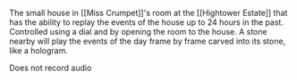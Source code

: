 The small house in [[Miss Crumpet]]'s room at the [[Hightower Estate]] that has the ability to replay the events of the house up to 24 hours in the past. Controlled using a dial and by opening the room to the house. A stone nearby will play the events of the day frame by frame carved into its stone, like a hologram.

Does not record audio